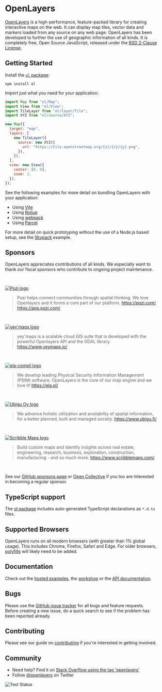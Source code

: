 # OpenLayers

[OpenLayers](https://openlayers.org/) is a high-performance, feature-packed library for creating interactive maps on the web. It can display map tiles, vector data and markers loaded from any source on any web page. OpenLayers has been developed to further the use of geographic information of all kinds. It is completely free, Open Source JavaScript, released under the [BSD 2-Clause License](https://opensource.org/licenses/BSD-2-Clause).

## Getting Started

Install the [`ol` package](https://www.npmjs.com/package/ol):

```
npm install ol
```

Import just what you need for your application:

```js
import Map from "ol/Map";
import View from "ol/View";
import TileLayer from "ol/layer/Tile";
import XYZ from "ol/source/XYZ";

new Map({
  target: "map",
  layers: [
    new TileLayer({
      source: new XYZ({
        url: "https://tile.openstreetmap.org/{z}/{x}/{y}.png",
      }),
    }),
  ],
  view: new View({
    center: [0, 0],
    zoom: 2,
  }),
});
```

See the following examples for more detail on bundling OpenLayers with your application:

- Using [Vite](https://github.com/openlayers/ol-vite)
- Using [Rollup](https://github.com/openlayers/ol-rollup)
- Using [webpack](https://github.com/openlayers/ol-webpack)
- Using [Parcel](https://github.com/openlayers/ol-parcel)

For more detail on quick prototyping without the use of a Node.js based setup, see the [Skypack](https://github.com/openlayers/ol-skypack) example.

## Sponsors

OpenLayers appreciates contributions of all kinds. We especially want to thank our fiscal sponsors who contribute to ongoing project maintenance.

<br>

[![Pozi logo](./sponsor-logos/pozi.png)](https://pozi.com/)

> Pozi helps connect communities through spatial thinking.
> We love Openlayers and it forms a core part of our platform.
> https://pozi.com/ https://app.pozi.com/

<br>

[![yey'maps logo](./sponsor-logos/yeymaps.png)](https://www.yeymaps.io/)

> yey'maps is a scalable cloud GIS suite that is developed with the
> powerful Openlayers API and the GDAL library.
> https://www.yeymaps.io/

<br>

[![ela-compil logo](./sponsor-logos/ela-compil.png)](https://ela.pl/)

> We develop leading Physical Security Information Management (PSIM) software.
> OpenLayers is the core of our map engine and we love it!
> https://ela.pl/

<br>

[![Ubigu Oy logo](./sponsor-logos/ubigu-oy.svg)](https://www.ubigu.fi/)

> We advance holistic utilization and availability of spatial information,
> for a better planned, built and managed society.
> https://www.ubigu.fi/

<br>

[![Scribble Maps logo](./sponsor-logos/scribble-maps.png)](https://www.scribblemaps.com/)

> Build custom maps and identify insights across real estate, engineering, research, business, exploration, construction, manufacturing - and so much more.
> https://www.scribblemaps.com/

<br>

See our [GitHub sponsors page](https://github.com/sponsors/openlayers) or [Open Collective](https://opencollective.com/openlayers/contribute/sponsors-214/checkout) if you too are interested in becoming a regular sponsor.

## TypeScript support

The [ol package](https://npmjs.com/package/ol) includes auto-generated TypeScript declarations as `*.d.ts` files.

## Supported Browsers

OpenLayers runs on all modern browsers (with greater than 1% global usage). This includes Chrome, Firefox, Safari and Edge. For older browsers, [polyfills](https://polyfill.io/) will likely need to be added.

## Documentation

Check out the [hosted examples](https://openlayers.org/en/latest/examples/), the [workshop](https://openlayers.org/workshop/) or the [API documentation](https://openlayers.org/en/latest/apidoc/).

## Bugs

Please use the [GitHub issue tracker](https://github.com/openlayers/openlayers/issues) for all bugs and feature requests. Before creating a new issue, do a quick search to see if the problem has been reported already.

## Contributing

Please see our guide on [contributing](CONTRIBUTING.md) if you're interested in getting involved.

## Community

- Need help? Find it on [Stack Overflow using the tag 'openlayers'](https://stackoverflow.com/questions/tagged/openlayers)
- Follow [@openlayers](https://twitter.com/openlayers) on Twitter

![Test Status](https://github.com/openlayers/openlayers/workflows/Test/badge.svg)

